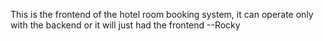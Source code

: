 This is the frontend of the hotel room booking system, it can operate only with the backend or it will just had the frontend
--Rocky